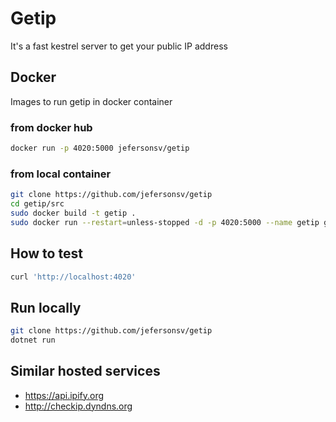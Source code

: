 # Getip
It's a fast kestrel server to get your public IP address

## Docker
Images to run getip in docker container

### from docker hub
```bash
docker run -p 4020:5000 jefersonsv/getip
```

### from local container
```bash
git clone https://github.com/jefersonsv/getip
cd getip/src
sudo docker build -t getip .
sudo docker run --restart=unless-stopped -d -p 4020:5000 --name getip getip
```

## How to test
```bash
curl 'http://localhost:4020'
```

## Run locally
```bash
git clone https://github.com/jefersonsv/getip
dotnet run
```

## Similar hosted services
* https://api.ipify.org
* http://checkip.dyndns.org
